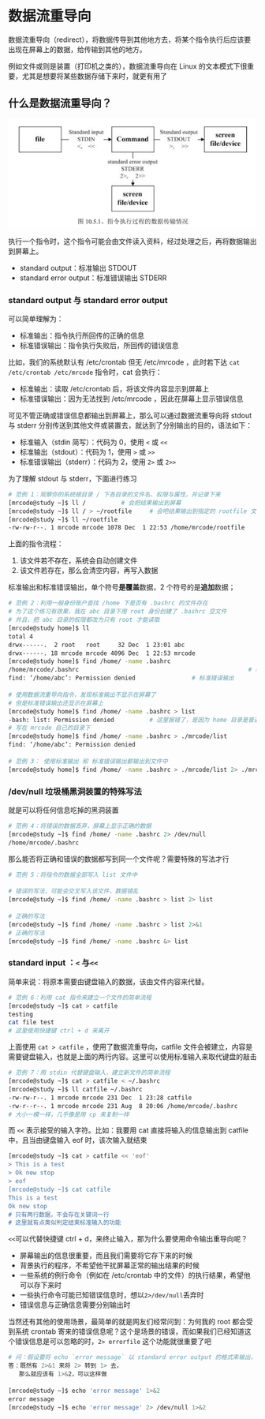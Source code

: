 # 数据流重导向

数据流重导向（redirect），将数据传导到其他地方去，将某个指令执行后应该要出现在屏幕上的数据，给传输到其他的地方。

例如文件或则是装置（打印机之类的），数据流重导向在 Linux 的文本模式下很重要，尤其是想要将某些数据存储下来时，就更有用了

## 什么是数据流重导向？

![image-20191202220559186](./assets/image-20191202220559186.png)

执行一个指令时，这个指令可能会由文件读入资料，经过处理之后，再将数据输出到屏幕上。

- standard output：标准输出 STDOUT
- standard error output：标准错误输出 STDERR

### standard output 与 standard error output

可以简单理解为：

- 标准输出：指令执行所回传的正确的信息
- 标准错误输出：指令执行失败后，所回传的错误信息

比如，我们的系统默认有 /etc/crontab 但无 /etc/mrcode ，此时若下达 `cat /etc/crontab /etc/mrcode` 指令时，cat 会执行：

* 标准输出：读取 /etc/crontab 后，将该文件内容显示到屏幕上
* 标准错误输出：因为无法找到 /etc/mrcode ，因此在屏幕上显示错误信息

可见不管正确或错误信息都输出到屏幕上，那么可以通过数据流重导向将 stdout 与 stderr 分别传送到其他文件或装置去，就达到了分别输出的目的，语法如下：

- 标准输入（stdin 简写）：代码为 0，使用 `<` 或 `<<`
- 标准输出（stdout）：代码为 1，使用 `>` 或 `>>`
- 标准错误输出（stderr）：代码为 2，使用 `2>` 或 `2>>`

为了理解 stdout 与 stderr，下面进行练习

```bash
# 范例 1：观察你的系统根目录 / 下各目录的文件名、权限与属性，并记录下来
[mrcode@study ~]$ ll / 			# 会把结果输出到屏幕
[mrcode@study ~]$ ll / > ~/rootfile		# 会吧结果输出到指定的 rootfile 文件中
[mrcode@study ~]$ ll ~/rootfile 
-rw-rw-r--. 1 mrcode mrcode 1078 Dec  1 22:53 /home/mrcode/rootfile

```

上面的指令流程：

1. 该文件若不存在，系统会自动创建文件
2. 该文件若存在，那么会清空内容，再写入数据

标准输出和标准错误输出，单个符号**是覆盖**数据，2 个符号的是**追加**数据；

```bash
# 范例 2：利用一般身份账户查找 /home 下是否有 .bashrc 的文件存在
# 为了这个练习有效果，我在 abc 目录下用 root 身份创建了 .bashrc 空文件
# 并且，把 abc 目录的权限都改为只有 root 才能读取
[mrcode@study home]$ ll
total 4
drwx------.  2 root   root     32 Dec  1 23:01 abc
drwx------. 18 mrcode mrcode 4096 Dec  1 22:53 mrcode
[mrcode@study home]$ find /home/ -name .bashrc 			
/home/mrcode/.bashrc												# 标准输出
find: ‘/home/abc’: Permission denied				# 标准错误输出

# 使用数据流重导向指令，发现标准输出不显示在屏幕了
# 但是标准错误输出还显示在屏幕上
[mrcode@study home]$ find /home/ -name .bashrc > list
-bash: list: Permission denied			# 这里报错了，是因为 home 目录是普通用户是无法写数据的
# 写在 mrcode 自己的目录下
[mrcode@study home]$ find /home/ -name .bashrc > ./mrcode/list
find: ‘/home/abc’: Permission denied

# 范例 3： 使用标准输出 和 标准错误输出都输出到文件中
[mrcode@study home]$ find /home/ -name .bashrc > ./mrcode/list 2> ./mrcode/listerr
```

### /dev/null 垃圾桶黑洞装置的特殊写法

就是可以将任何信息吃掉的黑洞装置

```bash
# 范例 4：将错误的数据丢弃，屏幕上显示正确的数据
[mrcode@study ~]$ find /home/ -name .bashrc 2> /dev/null
/home/mrcode/.bashrc
```

那么能否将正确和错误的数据都写到同一个文件呢？需要特殊的写法才行

```bash
# 范例 5：将指令的数据全部写入 list 文件中

# 错误的写法，可能会交叉写入该文件，数据错乱
[mrcode@study ~]$ find /home/ -name .bashrc > list 2> list

# 正确的写法
[mrcode@study ~]$ find /home/ -name .bashrc > list 2>&1
# 正确的写法
[mrcode@study ~]$ find /home/ -name .bashrc &> list
```

### standard input ：`<` 与`<<`

简单来说：将原本需要由键盘输入的数据，该由文件内容来代替。

```bash
# 范例 6：利用 cat 指令来建立一个文件的简单流程
[mrcode@study ~]$ cat > catfile
testing
cat file test
# 这里使用快捷键 ctrl + d 来离开
```

上面使用 `cat > catfile` ，使用了数据流重导向，catfile 文件会被建立，内容是需要键盘输入，也就是上面的两行内容。这里可以使用标准输入来取代键盘的敲击 

```bash
# 范例 7：用 stdin 代替键盘输入，建立新文件的简单流程
[mrcode@study ~]$ cat > catfile < ~/.bashrc 
[mrcode@study ~]$ ll catfile ~/.bashrc 
-rw-rw-r--. 1 mrcode mrcode 231 Dec  1 23:28 catfile
-rw-r--r--. 1 mrcode mrcode 231 Aug  8 20:06 /home/mrcode/.bashrc
# 大小一模一样，几乎像是用 cp 来复制一样
```

而 `<<` 表示接受的输入字符。比如：我要用 cat 直接将输入的信息输出到 catfile 中，且当由键盘输入 eof 时，该次输入就结束

```bash
[mrcode@study ~]$ cat > catfile << 'eof'
> This is a test
> Ok new stop
> eof
[mrcode@study ~]$ cat catfile 
This is a test
Ok new stop
# 只有两行数据，不会存在关键词一行
# 这里就有点类似判定结束标准输入的功能
```

`<<`可以代替快捷键 ctrl + d，来终止输入，那为什么要使用命令输出重导向呢？

- 屏幕输出的信息很重要，而且我们需要将它存下来的时候
- 背景执行的程序，不希望他干扰屏幕正常的输出结果的时候
- 一些系统的例行命令（例如在 /etc/crontab 中的文件）的执行结果，希望他可以存下来时
- 一些执行命令可能已知错误信息时，想以`2>/dev/null`丢弃时
- 错误信息与正确信息需要分别输出时

当然还有其他的使用场景，最简单的就是网友们经常问到：为何我的 root 都会受到系统 crontab 寄来的错误信息呢？这个是场景的错误，而如果我们已经知道这个错误信息是可以忽略的时，`2> errorfile` 这个功能就很重要了吧

```bash
# 问：假设要将 echo `error message` 以 standard error output 的格式来输出，怎么做？
答：既然有 2>&1 来将 2> 转到 1> 去，
   那么就应该有 1>&2，可以这样做
   
[mrcode@study ~]$ echo 'error message' 1>&2
error message
[mrcode@study ~]$ echo 'error message' 2> /dev/null 1>&2

```

